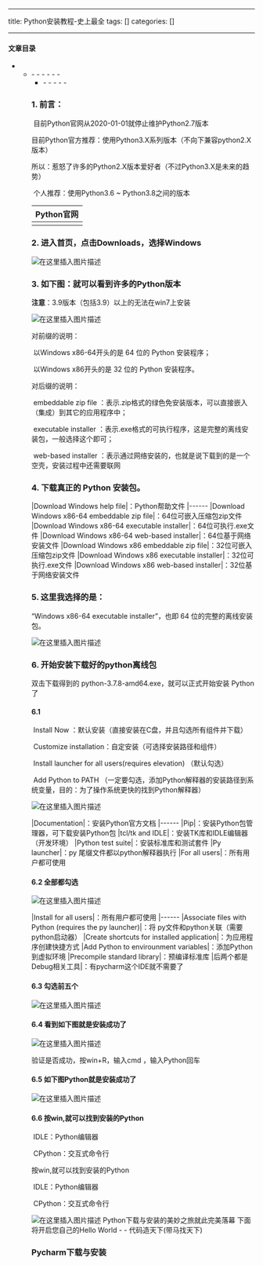 
--- 
title:  Python安装教程-史上最全 
tags: []
categories: [] 

---


#### 文章目录
- <ul><li>- - - - - - <ul><li>- - - - - 


### 1. 前言：

​ 目前Python官网从2020-01-01就停止维护Python2.7版本

​ 目前Python官方推荐：使用Python3.X系列版本（不向下兼容python2.X版本）

​ 所以：惹怒了许多的Python2.X版本爱好者（不过Python3.X是未来的趋势）

​ 个人推荐：使用Python3.6 ~ Python3.8之间的版本

|Python官网|
|------
||

### 2. 进入首页，点击Downloads，选择Windows

<img src="https://img-blog.csdnimg.cn/cafd1ebce4504fd5936f056e60e84280.png?x-oss-process=image/watermark,type_d3F5LXplbmhlaQ,shadow_50,text_Q1NETiBA5aOs5p2w,size_20,color_FFFFFF,t_70,g_se,x_16#pic_center" alt="在这里插入图片描述">

### 3. 如下图：就可以看到许多的Python版本

**注意**：3.9版本（包括3.9）以上的无法在win7上安装

<img src="https://img-blog.csdnimg.cn/8aab7bceef094494ab221ad3b4f11645.png?x-oss-process=image/watermark,type_d3F5LXplbmhlaQ,shadow_50,text_Q1NETiBA5aOs5p2w,size_20,color_FFFFFF,t_70,g_se,x_16#pic_center" alt="在这里插入图片描述">

对前缀的说明：

​ 以Windows x86-64开头的是 64 位的 Python 安装程序；

​ 以Windows x86开头的是 32 位的 Python 安装程序。

对后缀的说明：

​ embeddable zip file ：表示.zip格式的绿色免安装版本，可以直接嵌入（集成）到其它的应用程序中；

​ executable installer ：表示.exe格式的可执行程序，这是完整的离线安装包，一般选择这个即可；

​ web-based installer ：表示通过网络安装的，也就是说下载到的是一个空壳，安装过程中还需要联网

### 4. 下载真正的 Python 安装包。

|Download Windows help file|：Python帮助文件
|------
|Download Windows x86-64 embeddable zip file|：64位可嵌入压缩包zip文件
|Download Windows x86-64 executable installer|：64位可执行.exe文件
|Download Windows x86-64 web-based installer|：64位基于网络安装文件
|Download Windows x86 embeddable zip file|：32位可嵌入压缩包zip文件
|Download Windows x86 executable installer|：32位可执行.exe文件
|Download Windows x86 web-based installer|：32位基于网络安装文件

### 5. 这里我选择的是：

“Windows x86-64 executable installer”，也即 64 位的完整的离线安装包。

<img src="https://img-blog.csdnimg.cn/7e31f1c86d9546038ed8326927942320.png?x-oss-process=image/watermark,type_d3F5LXplbmhlaQ,shadow_50,text_Q1NETiBA5aOs5p2w,size_20,color_FFFFFF,t_70,g_se,x_16#pic_center" alt="在这里插入图片描述">

### 6. 开始安装下载好的python离线包

双击下载得到的 python-3.7.8-amd64.exe，就可以正式开始安装 Python 了

#### 6.1

​ Install Now ：默认安装（直接安装在C盘，并且勾选所有组件并下载）

​ Customize installation：自定安装（可选择安装路径和组件）

​ Install launcher for all users(requires elevation) （默认勾选）

​ Add Python to PATH （一定要勾选，添加Python解释器的安装路径到系统变量，目的：为了操作系统更快的找到Python解释器）

<img src="https://img-blog.csdnimg.cn/970a7a4d46984de891622c78f8d1bd1c.png?x-oss-process=image/watermark,type_d3F5LXplbmhlaQ,shadow_50,text_Q1NETiBA5aOs5p2w,size_20,color_FFFFFF,t_70,g_se,x_16#pic_center" alt="在这里插入图片描述">

|Documentation|：安装Python官方文档
|------
|Pip|：安装Python包管理器，可下载安装Python包
|tcl/tk and IDLE|：安装TK库和IDLE编辑器（开发环境）
|Python test suite|：安装标准库和测试套件
|Py launcher|：py 尾缀文件都以python解释器执行
|For all users|：所有用户都可使用

#### 6.2 全部都勾选

<img src="https://img-blog.csdnimg.cn/f14e745cad1e4e3eafc9764a267167a3.png?x-oss-process=image/watermark,type_d3F5LXplbmhlaQ,shadow_50,text_Q1NETiBA5aOs5p2w,size_20,color_FFFFFF,t_70,g_se,x_16#pic_center" alt="在这里插入图片描述">

|Install for all users|：所有用户都可使用
|------
|Associate files with Python (requires the py launcher)|：将 py文件和python关联（需要python启动器）
|Create shortcuts for installed application|：为应用程序创建快捷方式
|Add Python to envirounment variables|：添加Python到虚拟环境
|Precompile standard library|：预编译标准库
|后两个都是Debug相关工具|：有pycharm这个IDE就不需要了

#### 6.3 勾选前五个

<img src="https://img-blog.csdnimg.cn/903b131bb1b3457db8d2ee7c3ded863b.png?x-oss-process=image/watermark,type_d3F5LXplbmhlaQ,shadow_50,text_Q1NETiBA5aOs5p2w,size_20,color_FFFFFF,t_70,g_se,x_16#pic_center" alt="在这里插入图片描述">

#### 6.4 看到如下图就是安装成功了

<img src="https://img-blog.csdnimg.cn/c97e3af4a8fb4617985ba8f535bd266b.png?x-oss-process=image/watermark,type_d3F5LXplbmhlaQ,shadow_50,text_Q1NETiBA5aOs5p2w,size_20,color_FFFFFF,t_70,g_se,x_16#pic_center" alt="在这里插入图片描述">

验证是否成功，按win+R，输入cmd ，输入Python回车

#### 6.5 如下图Python就是安装成功了

<img src="https://img-blog.csdnimg.cn/6f797017af7942fe9a33811ff2ac0c94.png?x-oss-process=image/watermark,type_d3F5LXplbmhlaQ,shadow_50,text_Q1NETiBA5aOs5p2w,size_20,color_FFFFFF,t_70,g_se,x_16#pic_center" alt="在这里插入图片描述">

#### 6.6 按win,就可以找到安装的Python

​ IDLE：Python编辑器

​ CPython：交互式命令行

按win,就可以找到安装的Python

​ IDLE：Python编辑器

​ CPython：交互式命令行

<img src="https://img-blog.csdnimg.cn/2f57a33112f84771bea2eb44400ff006.png?x-oss-process=image/watermark,type_d3F5LXplbmhlaQ,shadow_50,text_Q1NETiBA5aOs5p2w,size_15,color_FFFFFF,t_70,g_se,x_16#pic_center" alt="在这里插入图片描述"> Python下载与安装的美妙之旅就此完美落幕 下面将开启您自己的Hello World - - 代码造天下(带马找天下)

### **Pycharm下载与安装**


